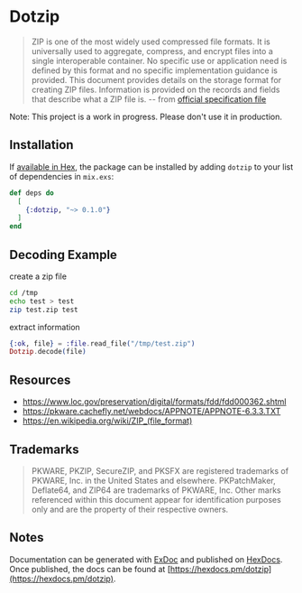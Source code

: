 # Dotzip

> ZIP is one of the most widely used compressed file formats. It is
> universally used to aggregate, compress, and encrypt files into a
> single interoperable container. No specific use or application need
> is defined by this format and no specific implementation guidance is
> provided. This document provides details on the storage format for
> creating ZIP files.  Information is provided on the records and
> fields that describe what a ZIP file is. -- from [official
> specification
> file](https://pkware.cachefly.net/webdocs/APPNOTE/APPNOTE-6.3.3.TXT)

Note: This project is a work in progress. Please don't use it in
production.

## Installation

If [available in Hex](https://hex.pm/docs/publish), the package can be installed
by adding `dotzip` to your list of dependencies in `mix.exs`:

```elixir
def deps do
  [
    {:dotzip, "~> 0.1.0"}
  ]
end
```

## Decoding Example

create a zip file

```sh
cd /tmp
echo test > test
zip test.zip test
```

extract information

```elixir
{:ok, file} = :file.read_file("/tmp/test.zip")
Dotzip.decode(file)
```

## Resources

 * https://www.loc.gov/preservation/digital/formats/fdd/fdd000362.shtml
 * https://pkware.cachefly.net/webdocs/APPNOTE/APPNOTE-6.3.3.TXT
 * https://en.wikipedia.org/wiki/ZIP_(file_format)

## Trademarks

> PKWARE, PKZIP, SecureZIP, and PKSFX are registered trademarks of
> PKWARE, Inc. in the United States and elsewhere.  PKPatchMaker,
> Deflate64, and ZIP64 are trademarks of PKWARE, Inc.  Other marks
> referenced within this document appear for identification purposes
> only and are the property of their respective owners.

## Notes

Documentation can be generated with [ExDoc](https://github.com/elixir-lang/ex_doc)
and published on [HexDocs](https://hexdocs.pm). Once published, the docs can
be found at [https://hexdocs.pm/dotzip](https://hexdocs.pm/dotzip).

